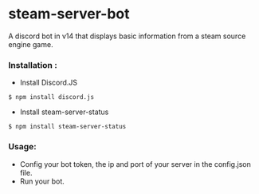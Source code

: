 # steam-server-bot
A discord bot in v14 that displays basic information from a steam source engine game.

### Installation :
- Install Discord.JS
```
$ npm install discord.js
```
- Install steam-server-status
```
$ npm install steam-server-status
```

### Usage:
- Config your bot token, the ip and port of your server in the config.json file.
- Run your bot.
